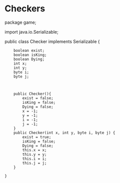 # Checkers
package game;

import java.io.Serializable;

public class Checker implements Serializable {

        boolean exist;
        boolean isKing;
        boolean Dying;
        int x;
        int y;
        byte i;
        byte j;

        
        
        public Checker(){
            exist = false;
            isKing = false;
            Dying = false;
            x = -1;
            y = -1;
            i = -1;
            j = -1;
        }
        public Checker(int x, int y, byte i, byte j) {
            exist = true;
            isKing = false;
            Dying = false;
            this.x = x;
            this.y = y;
            this.i = i;
            this.j = j;
        }

    }

